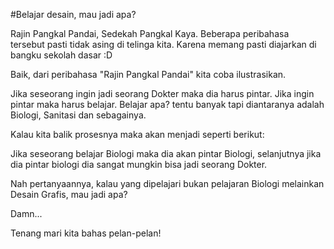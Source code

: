 #Belajar desain, mau jadi apa?

Rajin Pangkal Pandai, Sedekah Pangkal Kaya. Beberapa peribahasa tersebut pasti tidak asing di telinga kita. Karena memang pasti diajarkan di bangku sekolah dasar :D

Baik, dari peribahasa \"Rajin Pangkal Pandai\" kita coba ilustrasikan.

Jika seseorang ingin jadi seorang Dokter maka dia harus pintar. Jika ingin pintar maka harus belajar. Belajar apa? tentu banyak tapi diantaranya adalah Biologi, Sanitasi dan sebagainya.

Kalau kita balik prosesnya maka akan menjadi seperti berikut:

Jika seseorang belajar Biologi maka dia akan pintar Biologi, selanjutnya jika dia pintar biologi dia sangat mungkin bisa jadi seorang Dokter.

Nah pertanyaannya, kalau yang dipelajari bukan pelajaran Biologi melainkan Desain Grafis, mau jadi apa?

Damn...

Tenang mari kita bahas pelan-pelan!
